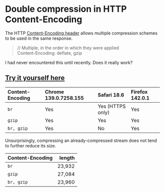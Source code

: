 # Double compression in HTTP Content-Encoding

The HTTP [Content-Encoding header](https://developer.mozilla.org/en-US/docs/Web/HTTP/Reference/Headers/Content-Encoding) allows multiple compression schemes to be used in the same response.

> // Multiple, in the order in which they were applied  
> Content-Encoding: deflate, gzip

I had never encountered this until recently. Does it really work?

## [Try it yourself here](https://aws.vpc.schwink.net/http-double-compression/)

| Content-Encoding | Chrome 139.0.7258.155 | Safari 18.6      | Firefox 142.0.1
| :---             | :---                  | :---             | :---
| `br`             | Yes                   | Yes (HTTPS only) | Yes
| `gzip`           | Yes                   | Yes              | Yes
| `br, gzip`       | Yes                   | No               | Yes

Unsurprisingly, compressing an already-compressed stream does not tend to further reduce its size.

| Content-Encoding | length
| :---             | ---:
| `br`             | 23,932
| `gzip`           | 27,084
| `br, gzip`       | 23,960

